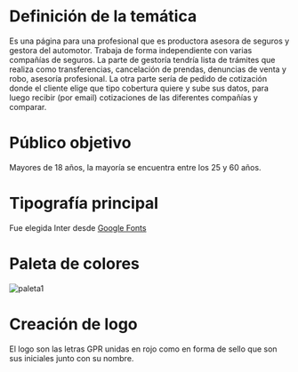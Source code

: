 # Definición de la temática
Es una página para una profesional que es productora asesora de seguros y gestora del automotor. Trabaja de forma independiente con varias compañías de seguros. 
La parte de gestoría tendría lista de trámites que realiza como transferencias, cancelación de prendas, denuncias de venta y robo, asesoría profesional.
La otra parte sería de pedido de cotización donde el cliente elige que tipo cobertura quiere y sube sus datos, para luego recibir (por email) cotizaciones de las diferentes compañías y comparar.

# Público objetivo
Mayores de 18 años, la mayoría se encuentra entre los 25 y 60 años.

# Tipografía principal
Fue elegida Inter desde [Google Fonts](https://fonts.google.com/specimen/Inter?query=+Inter+) 

# Paleta de colores
![paleta1](https://user-images.githubusercontent.com/110635589/184995481-8264bc72-0a4b-42a1-96f6-583e95e2969b.png)

# Creación de logo
El logo son las letras GPR unidas en rojo como en forma de sello que son sus iniciales junto con su nombre.
